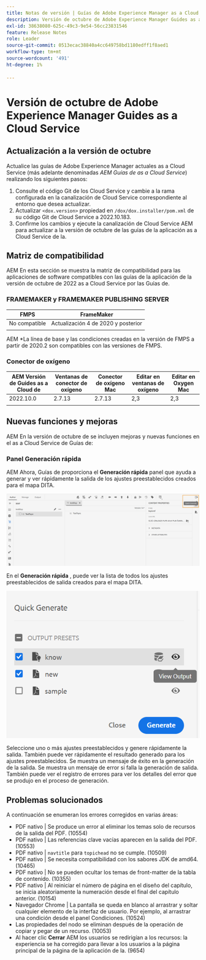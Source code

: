 ```yaml
---
title: Notas de versión | Guías de Adobe Experience Manager as a Cloud Service, versión de octubre de 2022
description: Versión de octubre de Adobe Experience Manager Guides as a Cloud Service
exl-id: 38638080-625c-49c3-9e54-56cc23831546
feature: Release Notes
role: Leader
source-git-commit: 0513ecac38840a4cc649758bd1180edff1f8aed1
workflow-type: tm+mt
source-wordcount: '491'
ht-degree: 1%

---
```


# Versión de octubre de Adobe Experience Manager Guides as a Cloud Service

## Actualización a la versión de octubre

Actualice las guías de Adobe Experience Manager actuales as a Cloud Service (más adelante denominadas *AEM Guías de as a Cloud Service*) realizando los siguientes pasos:
1. Consulte el código Git de los Cloud Service y cambie a la rama configurada en la canalización de Cloud Service correspondiente al entorno que desea actualizar.
1. Actualizar `<dox.version>` propiedad en `/dox/dox.installer/pom.xml` de su código Git de Cloud Service a 2022.10.183.
1. Confirme los cambios y ejecute la canalización de Cloud Service AEM para actualizar a la versión de octubre de las guías de la aplicación as a Cloud Service de la.

## Matriz de compatibilidad

AEM En esta sección se muestra la matriz de compatibilidad para las aplicaciones de software compatibles con las guías de la aplicación de la versión de octubre de 2022 as a Cloud Service por las Guías de.

### FRAMEMAKER y FRAMEMAKER PUBLISHING SERVER

| FMPS | FrameMaker |
| --- | --- |
| No compatible | Actualización 4 de 2020 y posterior |
| | |

AEM *La línea de base y las condiciones creadas en la versión de FMPS a partir de 2020.2 son compatibles con las versiones de FMPS.

### Conector de oxígeno

| AEM Versión de Guides as a Cloud de | Ventanas de conector de oxígeno | Conector de oxígeno Mac | Editar en ventanas de oxígeno | Editar en Oxygen Mac |
| --- | --- | --- | --- | --- |
| 2022.10.0 | 2.7.13 | 2.7.13 | 2,3 | 2,3 |
|  |  |  |  |


## Nuevas funciones y mejoras

AEM En la versión de octubre de se incluyen mejoras y nuevas funciones en el as a Cloud Service de Guías de:


### Panel Generación rápida

AEM Ahora, Guías de proporciona el **Generación rápida** panel que ayuda a generar y ver rápidamente la salida de los ajustes preestablecidos creados para el mapa DITA.

![Icono Generar rápidamente](assets/quick-generate-icon.png)

En el **Generación rápida** , puede ver la lista de todos los ajustes preestablecidos de salida creados para el mapa DITA.

![Panel Generación rápida](assets/quick-generate-panel.png)

Seleccione uno o más ajustes preestablecidos y genere rápidamente la salida. También puede ver rápidamente el resultado generado para los ajustes preestablecidos. Se muestra un mensaje de éxito en la generación de la salida. Se muestra un mensaje de error si falla la generación de salida. También puede ver el registro de errores para ver los detalles del error que se produjo en el proceso de generación.


## Problemas solucionados

A continuación se enumeran los errores corregidos en varias áreas:

* PDF nativo | Se produce un error al eliminar los temas solo de recursos de la salida del PDF. (10554)
* PDF nativo | Las referencias clave vacías aparecen en la salida del PDF. (10553)
* PDF nativo | `navtitle` para `topichead` no se cumple. (10509)
* PDF nativo | Se necesita compatibilidad con los sabores JDK de amd64. (10465)
* PDF nativo | No se pueden ocultar los temas de front-matter de la tabla de contenido. (10355)
* PDF nativo | Al reiniciar el número de página en el diseño del capítulo, se inicia aleatoriamente la numeración desde el final del capítulo anterior. (10154)
* Navegador Chrome | La pantalla se queda en blanco al arrastrar y soltar cualquier elemento de la interfaz de usuario. Por ejemplo, al arrastrar una condición desde el panel Condiciones. (10524)
* Las propiedades del nodo se eliminan después de la operación de copiar y pegar de un recurso. (10053)
* Al hacer clic  **Cerrar** AEM los usuarios se redirigían a los recursos: la experiencia se ha corregido para llevar a los usuarios a la página principal de la página de la aplicación de la. (9654)
